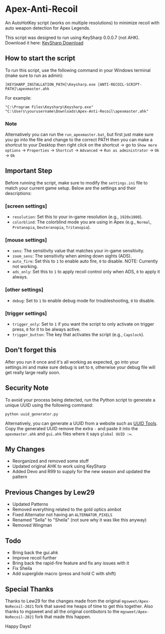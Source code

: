 
# Apex-Anti-Recoil

An AutoHotKey script (works on multiple resolutions) to minimize recoil with auto weapon detection for Apex Legends.

This script was designed to run using KeySharp 0.0.0.7 (not AHK). Download it here: [KeySharp Download](https://bitbucket.org/mfeemster/keysharp/downloads/)

## How to start the script

To run this script, use the following command in your Windows terminal (make sure to run as admin):

```
[KEYSHARP_INSTALLATION_PATH]\Keysharp.exe [ANTI-RECOIL-SCRIPT-PATH]\apexmaster.ahk
```

For example:

```
"C:\Program Files\Keysharp\Keysharp.exe" "C:\Users\yourusername\Downloads\Apex-Anti-Recoil\apexmaster.ahk"
```

### Note

Alternatively you can run the `run_apexmaster.bat`, but first just make sure you go into the file and change to the correct PATH then you can make a shortcut to your Desktop then right click on the shortcut -> go to `Show more options` -> `Properties` -> `Shortcut` -> `Advanced` -> `Run as administrator` -> `Ok` -> `Ok`

## Important Step

Before running the script, make sure to modify the `settings.ini` file to match your current game setup. Below are the settings and their descriptions:

### [screen settings]
- `resolution`: Set this to your in-game resolution (e.g., `1920x1080`).
- `colorblind`: The colorblind mode you are using in Apex (e.g., `Normal`, `Protanopia`, `Deuteranopia`, `Tritanopia`).

### [mouse settings]
- `sens`: The sensitivity value that matches your in-game sensitivity.
- `zoom_sens`: The sensitivity when aiming down sights (ADS).
- `auto_fire`: Set this to `1` to enable auto fire, `0` to disable. NOTE: Currently not working.
- `ads_only`: Set this to `1` to apply recoil control only when ADS, `0` to apply it always.

### [other settings]
- `debug`: Set to `1` to enable debug mode for troubleshooting, `0` to disable.

### [trigger settings]
- `trigger_only`: Set to `1` if you want the script to only activate on trigger press, `0` for it to be always active.
- `trigger_button`: The key that activates the script (e.g., `Capslock`).

## Don't forget this

After you run it once and it's all working as expected, go into your settings.ini and make sure debug is set to `0`, otherwise your debug file will get really large really soon.

## Security Note

To avoid your process being detected, run the Python script to generate a unique UUID using the following command:

```
python uuid_generator.py
```

Alternatively, you can generate a UUID from a website such as [UUID Tools](https://www.uuidtools.com/v4). Copy the generated UUID remove the extra `-` and paste it into the `apexmaster.ahk` and `gui.ahk` files where it says `global UUID :=`.

## My Changes

- Reorganized and removed some stuff
- Updated original AHK to work using KeySharp
- Added Devo and R99 to supply for the new season and updated the pattern

## Previous Changes by Lew29

- Updated Patterns
- Removed everything related to the gold optics aimbot
- Fixed Alternator not having an `ALTERNATOR_PIXELS`
- Renamed "Sella" to "Sheila" (not sure why it was like this anyway)
- Removed Wingman

## Todo

- Bring back the gui.ahk
- Improve recoil further
- Bring back the rapid-fire feature and fix any issues with it
- Fix Sheila
- Add superglide macro (press and hold C with shift)

## Special Thanks

Thanks to Lew29 for the changes made from the original `mgsweet/Apex-NoRecoil-2021` fork that saved me heaps of time to get this together.
Also thanks to mgsweet and all the original contibutors to the `mgsweet/Apex-NoRecoil-2021` fork that made this happen.

Happy Days!